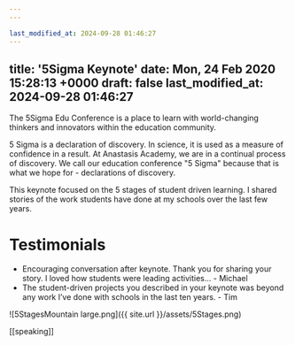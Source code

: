 ```yaml
---
---

last_modified_at: 2024-09-28 01:46:27
---
```

title: '5Sigma Keynote'
date: Mon, 24 Feb 2020 15:28:13 +0000
draft: false
last_modified_at: 2024-09-28 01:46:27
---

The 5Sigma Edu Conference is a place to learn with world-changing thinkers and innovators within the education community.

5 Sigma is a declaration of discovery. In science, it is used as a measure of confidence in a result. At Anastasis Academy, we are in a continual process of discovery. We call our education conference "5 Sigma" because that is what we hope for - declarations of discovery.

This keynote focused on the 5 stages of student driven learning. I shared stories of the work students have done at my schools over the last few years.

Testimonials
============

*   Encouraging conversation after keynote. Thank you for sharing your story. I loved how students were leading activities... - Michael
*   The student-driven projects you described in your keynote was beyond any work I’ve done with schools in the last ten years. - Tim

![5StagesMountain large.png]({{ site.url }}/assets/5Stages.png)

[[speaking]]
